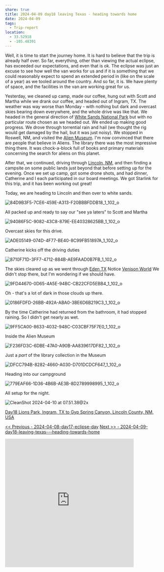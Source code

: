 ```yaml
---
share: true
title: 2024-04-09 day18 leaving Texas - heading towards home
date: 2024-04-09
tags:
  - Trip-report
location:
  - 33.52918
  - -105.48391
---
```



Well, it is time to start the journey home.  It is hard to believe that the trip is already half over. So far, everything, other than viewing the actual eclipse, has exceeded our expectations, and even that is ok.  The eclipse was just an excuse to see how well the van works for us and if it is something that we could reasonably expect to spend an extended period in (like on the scale of a year) as we tooled around the country.  And so far, it is.    We have plenty of space, and the facilities in the van are working great for us.   

Yesterday, we cleaned up camp, made our coffee, hung out with Scott and Martha while we drank our coffee, and headed out of Ingram, TX.  The weather was way worse than Monday - with nothing but dark and overcast skies bearing down everywhere, and the whole drive was like that.   We headed in the general direction of [White Sands National Park](https://www.nps.gov/whsa/index.htm) but with no particular route chosen as we headed out.   We ended up making good progress.  We drove through torrential rain and hail (we thought the rig would get damaged by the hail, but it was just noisy).   We stopped in Roswell, NM, and visited the [Alien Museum](https://www.msn.com/en-us/travel/tripideas/10-of-the-most-unique-museums-in-the-united-states/ss-AA1kQtZV).    I'm now convinced that there are people that believe in Aliens.   The library there was the most impressive thing there. It was chock-a-block full of books and primary materials concerning the search for aliens on this planet.  

After that, we continued, driving through [Lincoln, NM](https://en.wikipedia.org/wiki/Lincoln,_New_Mexico), and then finding a campsite on some public lands just beyond that before setting up for the evening.  Once we set up camp, got some drone shots, and had dinner, Catherine and I each participated in our board meetings.  We got Starlink for this trip, and it has been working out great!

Today, we are heading to Lincoln and then over to white sands.



![84D9B3F5-7CE6-459E-A313-F20BBBFDDB18_1_102_o](../attachments/84D9B3F5-7CE6-459E-A313-F20BBBFDDB18_1_102_o.jpeg)

All packed up and ready to say our "see ya laters" to Scott and Martha

![94086F5C-9082-43C8-879E-EE40328625BB_1_102_o](../attachments/94086F5C-9082-43C8-879E-EE40328625BB_1_102_o.jpeg)

Overcast skies for this drive.

![ADE05149-074D-4F77-BE40-8C99FB51897A_1_102_o](../attachments/ADE05149-074D-4F77-BE40-8C99FB51897A_1_102_o.jpeg)

Catherine kicks off the driving duties

![8710F71D-3FF7-4712-884B-AE9FAAD0B7FB_1_102_o](../attachments/8710F71D-3FF7-4712-884B-AE9FAAD0B7FB_1_102_o.jpeg)

The skies cleared up as we went through [Eden TX](http://www.edentexas.com/) Notice [Venison World](https://venisonworld.com/) We didn't stop there, but I'm wondering if we should have.

![9FD44670-0D65-4A5E-94BC-CB22CFD5EBB4_1_102_o](../attachments/9FD44670-0D65-4A5E-94BC-CB22CFD5EBB4_1_102_o.jpeg)

Oh - that's a lot of dark in those clouds up there.

![0186FDFD-26BB-492A-ABA0-3BE6D6B219C3_1_102_o](../attachments/0186FDFD-26BB-492A-ABA0-3BE6D6B219C3_1_102_o.jpeg)

By the time Catherine had returned from the bathroom, it had stopped raining.  So I didn't get nearly as wet.

![9FF5CA00-8633-4032-948C-C03CBF75F7E0_1_102_o](../attachments/9FF5CA00-8633-4032-948C-C03CBF75F7E0_1_102_o.jpeg)

Inside the Alien Museum

![F236FD3C-6DBE-47A0-A90B-AA839617DF82_1_102_o](../attachments/F236FD3C-6DBE-47A0-A90B-AA839617DF82_1_102_o.jpeg)

Just a _part_ of the library collection in the Museum

![DFCC794B-8282-4660-A030-D701DCDCF647_1_102_o](../attachments/DFCC794B-8282-4660-A030-D701DCDCF647_1_102_o.jpeg)

Heading into our campground

![779EAF66-1D36-4B6B-AE3B-8D2789998995_1_102_o](../attachments/779EAF66-1D36-4B6B-AE3B-8D2789998995_1_102_o.jpeg)

All setup for the night.

![CleanShot 2024-04-10 at 07.51.38@2x](../attachments/CleanShot%202024-04-10%20at%2007.51.38@2x.png)

[Day18 Lions Park, Ingram, TX to Gyp Spring Canyon, Lincoln County, NM, USA](https://www.gaiagps.com/public/U8dHHtKEOvuDUFE6h5exA2Ft/)

[<< Previous - 2024-04-08-day17-eclipse-day](./2024-04-08-day17-eclipse-day.md)
[Next >> - 2024-04-09-day18-leaving-texas---heading-towards-home](2024-04-09-day18-leaving-texas---heading-towards-home.md)


<iframe src="https://www.gaiagps.com/public/U8dHHtKEOvuDUFE6h5exA2Ft/?embed=True" style="border:none; overflow-y: hidden; background-color:white; min-width: 320px; max-width:420px; width:100%; height: 420px;" seamless />

